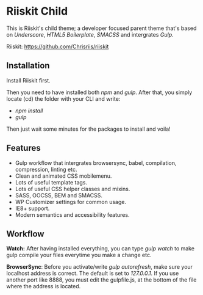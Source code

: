 # Riiskit Child

This is Riiskit's child theme; a developer focused parent theme that's based on _Underscore_, _HTML5 Boilerplate_, _SMACSS_ and intergrates _Gulp_.

Riiskit: https://github.com/Chrisriis/riiskit

## Installation
Install Riiskit first.

Then you need to have installed both _npm_ and _gulp_. After that, you simply locate (cd) the folder with your CLI and write:

* _npm install_
* _gulp_

Then just wait some minutes for the packages to install and voila!

## Features
* Gulp workflow that intergrates browsersync, babel, compilation, compression, linting etc.
* Clean and animated CSS mobilemenu.
* Lots of useful template tags.
* Lots of useful CSS helper classes and mixins.
* SASS, OOCSS, BEM and SMACSS.
* WP Customizer settings for common usage.
* IE8+ support.
* Modern semantics and accessibility features.

## Workflow
__Watch:__ After having installed everything, you can type _gulp watch_ to make gulp compile your files everytime you make a change etc.

__BrowserSync__: Before you activate/write _gulp autorefresh_, make sure your localhost address is correct. The default is set to _127.0.0.1_. If you use another port like 8888, you must edit the gulpfile.js, at the bottom of the file where the address is located.